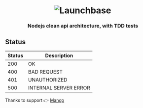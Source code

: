 <h1 align="center">
    <img alt="Launchbase" src="https://nextsoftware.io/files/images/logos/main/nodejs-logo.png" />
</h1>

<h3 align="center">
Nodejs clean api architecture, with TDD tests
</h3>

## Status

| Status | Description |
| --- | --- |
| 200 | OK |
| 400 | BAD REQUEST |
| 401 | UNAUTHORIZED |
| 500 | INTERNAL SERVER ERROR |


Thanks to support 👉 [Mango](https://www.youtube.com/channel/UCabelTt5YHot17aKb19VRNA)
